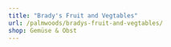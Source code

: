 ```yaml
---
title: "Brady's Fruit and Vegtables"
url: /palmwoods/bradys-fruit-and-vegtables/
shop: Gemüse & Obst
---
```

